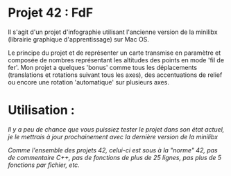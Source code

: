 # Projet 42 : FdF

Il s'agit d'un projet d'infographie utilisant l'ancienne version de la minilibx (librairie graphique d'apprentissage) sur Mac OS.

Le principe du projet et de représenter un carte transmise en paramètre et composée de nombres représentant les altitudes des points en mode 'fil de fer'.
Mon projet a quelques 'bonus' comme tous les déplacements (translations et rotations suivant tous les axes), des accentuations de relief ou encore une rotation 'automatique' sur plusieurs axes.

# Utilisation :

*Il y a peu de chance que vous puissiez tester le projet dans son état actuel, je le mettrais à jour prochainement avec la dernière version de la minilibx*



*Comme l'ensemble des projets 42, celui-ci est sous à la "norme" 42, pas de commentaire C++, pas de fonctions de plus de 25 lignes, pas plus de 5 fonctions par fichier, etc.*

